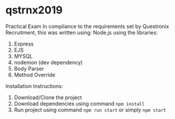 # qstrnx2019
Practical Exam
In compliance to the requirements set by Questronix Recruitment, this was written using:
Node.js using the libraries:
1. Express
2. EJS
3. MYSQL 
4. nodemon (dev dependency)
5. Body Parser
6. Method Override

Installation Instructions:
1. Download/Clone the project
2. Download dependencies using command `npm install`
3. Run project using command `npm run start` or simply `npm start`
